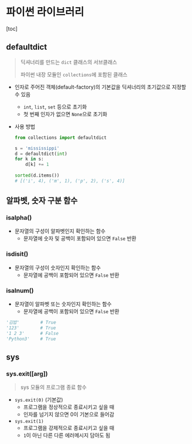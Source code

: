 # 파이썬 라이브러리

[toc]

## defaultdict

> 딕셔너리를 만드는 `dict` 클래스의 서브클래스
>
> 파이썬 내장 모듈인 `collections`에 포함된 클래스

- 인자로 주어진 객체(default-factory)의 기본값을 딕셔너리의 초기값으로 지정할 수 있음

  - `int`, `list`, `set` 등으로 초기화
  - 첫 번째 인자가 없으면 `None`으로 초기화

- 사용 방법

  ```python
  from collections import defaultdict
  
  s = 'mississippi'
  d = defaultdict(int)
  for k in s:
      d[k] += 1
      
  sorted(d.items())
  # [('i', 4), ('m', 1), ('p', 2), ('s', 4)]
  ```

  

## 알파벳, 숫자 구분 함수

### isalpha()

- 문자열의 구성이 알파벳인지 확인하는 함수
  - 문자열에 숫자 및 공백이 포함되어 있으면 `False` 반환



### isdisit()

- 문자열의 구성이 숫자인지 확인하는 함수
  - 문자열에 공백이 포함되어 있으면 `False` 반환



### isalnum()

- 문자열이 알파벳 또는 숫자인지 확인하는 함수
  - 문자열에 공백이 포함되어 있으면 `False` 반환

```python
'김밥'		# True
'123'		 # True
'1 2 3'		 # False
'Python3'	 # True
```



## sys

### sys.exit([arg])

> sys 모듈의 프로그램 종료 함수

- `sys.exit(0)` (기본값)
  - 프로그램을 정상적으로 종료시키고 싶을 때
  - 인자를 넘기지 않으면 0이 기본으로 들어감
- `sys.exit(1)`
  - 프로그램을 강제적으로 종료시키고 싶을 때
  - `1`이 아닌 다른 다른 에러메시지 담아도 됨
